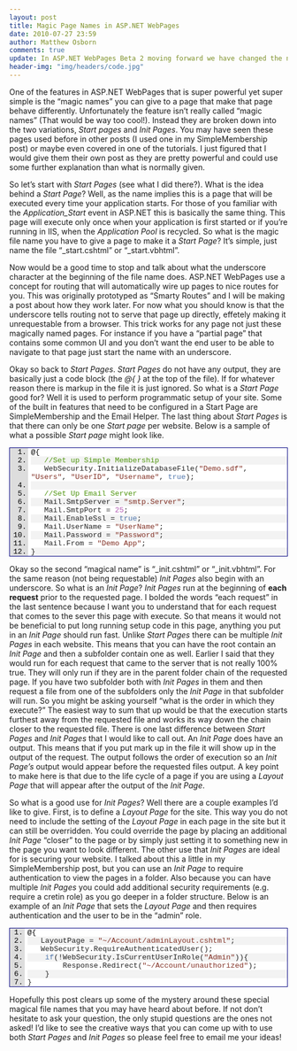 ```yaml
---
layout: post
title: Magic Page Names in ASP.NET WebPages
date: 2010-07-27 23:59
author: Matthew Osborn
comments: true
update: In ASP.NET WebPages Beta 2 moving forward we have changed the name of the of _<em>Init</em> to _<em>PageStart</em> and _<em>Start</em> to _<em>AppStart</em>.</strong>
header-img: "img/headers/code.jpg"
---
```


One of the features in ASP.NET WebPages that is super powerful yet super simple is the “magic names” you can give to a page that make that page behave differently. Unfortunately the feature isn’t really called “magic names” (That would be way too cool!). Instead they are broken down into the two variations, <em>Start pages</em> and <em>Init Pages</em>. You may have seen these pages used before in other posts (I used one in my SimpleMembership post) or maybe even covered in one of the tutorials. I just figured that I would give them their own post as they are pretty powerful and could use some further explanation than what is normally given.

So let’s start with <em>Start Pages</em> (see what I did there?). What is the idea behind a <em>Start Page</em>? Well, as the name implies this is a page that will be executed every time your application starts. For those of you familiar with the <em>Application_Start</em> event in ASP.NET this is basically the same thing. This page will execute only once when your application is first started or if you’re running in IIS, when the <em>Application Pool</em> is recycled. So what is the magic file name you have to give a page to make it a <em>Start Page</em>? It’s simple, just name the file “_start.cshtml” or “_start.vbhtml”.

Now would be a good time to stop and talk about what the underscore character at the beginning of the file name does. ASP.NET WebPages use a concept for routing that will automatically wire up pages to nice routes for you. This was originally prototyped as “Smarty Routes” and I will be making a post about how they work later. For now what you should know is that the underscore tells routing not to serve that page up directly, effetely making it unrequestable from a browser. This trick works for any page not just these magically named pages. For instance if you have a “partial page” that contains some common UI and you don’t want the end user to be able to navigate to that page just start the name with an underscore.

Okay so back to <em>Start Pages</em>. <em>Start Pages</em> do not have any output, they are basically just a code block (the <em>@{ }</em> at the top of the file). If for whatever reason there is markup in the file it is just ignored. So what is a <em>Start Page</em> good for? Well it is used to perform programmatic setup of your site. Some of the built in features that need to be configured in a Start Page are SimpleMembership and the Email Helper. The last thing about <em>Start Pages</em> is that there can only be one <em>Start page</em> per website. Below is a sample of what a possible <em>Start page</em> might look like.

<div class="wlWriterEditableSmartContent" id="scid:9ce6104f-a9aa-4a17-a79f-3a39532ebf7c:75506868-1f19-45e6-8fe0-64a65e97d1d8" style="margin: 0px; display: inline; float: none; padding: 0px;">
<div style="border: #000080 1px solid; color: #000; font-family: 'Courier New', Courier, Monospace; font-size: 10pt;">
<div style="background: #ddd; max-height: 300px; overflow: auto;">
<ol style="background: #ffffff; margin: 0 0 0 2.5em; padding: 0 0 0 5px;">
    <li><span style="color: #000000;">@{</span></li>
    <li style="background: #f3f3f3;">   <span style="color: #509610;">//Set up Simple Membership</span></li>
    <li>   <span style="color: #232323;">WebSecurity.InitializeDatabaseFile(</span><span style="color: #823125;">"Demo.sdf"</span><span style="color: #232323;">, </span><span style="color: #823125;">"Users"</span><span style="color: #232323;">, </span><span style="color: #823125;">"UserID"</span><span style="color: #232323;">, </span><span style="color: #823125;">"Username"</span><span style="color: #232323;">, </span><span style="color: #4f76ac;">true</span><span style="color: #232323;">);</span></li>
    <li style="background: #f3f3f3;"></li>
    <li>   <span style="color: #509610;">//Set Up Email Server</span></li>
    <li style="background: #f3f3f3;">   <span style="color: #232323;">Mail.SmtpServer = </span><span style="color: #823125;">"smtp.Server"</span><span style="color: #232323;">;</span></li>
    <li>   <span style="color: #232323;">Mail.SmtpPort = </span><span style="color: #b35bb4;">25</span><span style="color: #232323;">;</span></li>
    <li style="background: #f3f3f3;">   <span style="color: #232323;">Mail.EnableSsl = </span><span style="color: #4f76ac;">true</span><span style="color: #232323;">;</span></li>
    <li>   <span style="color: #232323;">Mail.UserName = </span><span style="color: #823125;">"UserName"</span><span style="color: #232323;">;</span></li>
    <li style="background: #f3f3f3;">   <span style="color: #232323;">Mail.Password = </span><span style="color: #823125;">"Password"</span><span style="color: #232323;">;</span></li>
    <li>   <span style="color: #232323;">Mail.From = </span><span style="color: #823125;">"Demo App"</span><span style="color: #232323;">;</span></li>
    <li style="background: #f3f3f3;"><span style="color: #232323;">}</span></li>
</ol>
</div>
</div>
</div>

Okay so the second “magical name” is “_init.cshtml” or “_init.vbhtml”. For the same reason (not being requestable) <em>Init Pages</em> also begin with an underscore. So what is an <em>Init Page</em>? <em>Init Pages</em> run at the beginning of <strong>each request</strong> prior to the requested page. I bolded the words “each request” in the last sentence because I want you to understand that for each request that comes to the sever this page with execute. So that means it would not be beneficial to put long running setup code in this page, anything you put in an <em>Init Page</em> should run fast. Unlike <em>Start Pages</em> there can be multiple <em>Init Pages</em> in each website. This means that you can have the root contain an <em>Init Page</em> and then a subfolder contain one as well. Earlier I said that they would run for each request that came to the server that is not really 100% true. They will only run if they are in the parent folder chain of the requested page. If you have two subfolder both with <em>Init Pages</em> in them and then request a file from one of the subfolders only the <em>Init Page</em> in that subfolder will run. So you might be asking yourself “what is the order in which they execute?” The easiest way to sum that up would be that the execution starts furthest away from the requested file and works its way down the chain closer to the requested file. There is one last difference between <em>Start Pages</em> and <em>Init Pages</em> that I would like to call out. An<em> Init Page</em> does have an output. This means that if you put mark up in the file it will show up in the output of the request. The output follows the order of execution so an <em>Init Page’s</em> output would appear before the requested files output. A key point to make here is that due to the life cycle of a page if you are using a <em>Layout Page</em> that will appear after the output of the <em>Init Page</em>.

So what is a good use for <em>Init Pages</em>? Well there are a couple examples I’d like to give. First, is to define a <em>Layout Page</em> for the site. This way you do not need to include the setting of the <em>Layout Page</em> in each page in the site but it can still be overridden. You could override the page by placing an additional <em>Init Page</em> “closer” to the page or by simply just setting it to something new in the page you want to look different. The other use that <em>Init Pages</em> are ideal for is securing your website. I talked about this a little in my SimpleMembership post, but you can use an <em>Init Page</em> to require authentication to view the pages in a folder. Also because you can have multiple <em>Init Pages</em> you could add additional security requirements (e.g. require a cretin role) as you go deeper in a folder structure. Below is an example of an <em>Init Page</em> that sets the <em>Layout Page</em> and then requires authentication and the user to be in the “admin” role.

<div class="wlWriterEditableSmartContent" id="scid:9ce6104f-a9aa-4a17-a79f-3a39532ebf7c:03e46b09-31fd-48dd-b44a-2a6c35b77d04" style="margin: 0px; display: inline; float: none; padding: 0px;">
<div style="border: #000080 1px solid; color: #000; font-family: 'Courier New', Courier, Monospace; font-size: 10pt;">
<div style="background: #ddd; max-height: 300px; overflow: auto;">
<ol style="background: #ffffff; margin: 0 0 0 2em; padding: 0 0 0 5px;">
    <li><span style="color: #000000;">@{</span></li>
    <li style="background: #f3f3f3;">   <span style="color: #232323;">LayoutPage = </span><span style="color: #823125;">"~/Account/adminLayout.cshtml"</span><span style="color: #232323;">;</span></li>
    <li>   <span style="color: #232323;">WebSecurity.RequireAuthenticatedUser();</span></li>
    <li style="background: #f3f3f3;">    <span style="color: #4f76ac;">if</span><span style="color: #232323;">(!WebSecurity.IsCurrentUserInRole(</span><span style="color: #823125;">"Admin"</span><span style="color: #232323;">)){</span></li>
    <li>        <span style="color: #232323;">Response.Redirect(</span><span style="color: #823125;">"~/Account/unauthorized"</span><span style="color: #232323;">);</span></li>
    <li style="background: #f3f3f3;">    <span style="color: #232323;">}</span></li>
    <li><span style="color: #232323;">}</span></li>
</ol>
</div>
</div>
</div>

Hopefully this post clears up some of the mystery around these special magical file names that you may have heard about before. If not don’t hesitate to ask your question, the only stupid questions are the ones not asked! I’d like to see the creative ways that you can come up with to use both <em>Start Pages</em> and <em>Init Pages</em> so please feel free to email me your ideas!
